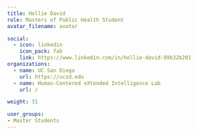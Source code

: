 ```yaml
---
title: Hollie David
role: Masters of Public Health Student
avatar_filename: avatar

social:
  - icon: linkedin
    icon_pack: fab
    link: https://www.linkedin.com/in/hollie-david-99b32b201
organizations:
  - name: UC San Diego
    url: https://ucsd.edu
  - name: Human-Centered eXtended Intelligence Lab
    url: /

weight: 31

user_groups:
- Master Students
---
```


